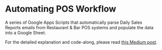 # Automating POS Workflow
A series of Google Apps Scripts that automatically parse Daily Sales Reports emails from Restaurant & Bar POS systems and populate the data into a Google Sheet.

For the detailed explanation and code-along, please read [this Medium post](#).
